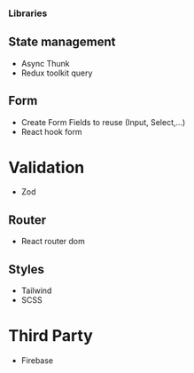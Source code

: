 ### Libraries

## State management
- Async Thunk
- Redux toolkit query

## Form
- Create Form Fields to reuse (Input, Select,...)
- React hook form
# Validation
- Zod

## Router
- React router dom

## Styles
- Tailwind
- SCSS

# Third Party
- Firebase
